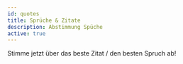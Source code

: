 ```yaml
---
id: quotes
title: Sprüche & Zitate
description: Abstimmung Spüche
active: true
---
```


Stimme jetzt über das beste Zitat / den besten Spruch ab!